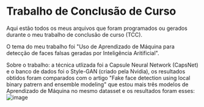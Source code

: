 # Trabalho de Conclusão de Curso
Aqui estão todos os meus arquivos que foram programados ou gerados durante o meu trabalho de conclusão de curso (TCC).

O tema do meu trabalho foi "Uso de Aprendizado de Máquina para detecção de faces falsas geradas por Inteligência Aritificial".

Sobre o trabalho: a técnica utlizada foi a Capsule Neural Network (CapsNet) e o banco de dados foi o Style-GAN (criado pela Nvidia), os resultados obtidos foram comparados com o artigo "Fake face detection using local binary patrern and ensemble modeling" que estou mais três modelos de Aprendizado de Máquina no mesmo datasset e os resultados foram esses:
![image](https://github.com/Jotinha08/Trabalho-de-Conclus-o-de-Curso/assets/63926289/d99dba24-e377-4f28-b2da-f039e9a41fad)

